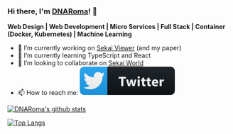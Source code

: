 ### Hi there, I'm [DNARoma](https://dnaroma.github.io)! 👋

<!--
**dnaroma/dnaroma** is a ✨ _special_ ✨ repository because its `README.md` (this file) appears on your GitHub profile.

Here are some ideas to get you started:

- 🔭 I’m currently working on ...
- 🌱 I’m currently learning ...
- 👯 I’m looking to collaborate on ...
- 🤔 I’m looking for help with ...
- 💬 Ask me about ...
- 📫 How to reach me: ...
- 😄 Pronouns: ...
- ⚡ Fun fact: ...
-->

**Web Design | Web Development | Micro Services | Full Stack | Container (Docker, Kubernetes) | Machine Learning**

- 🔭 I’m currently working on [Sekai Viewer](https://sekai-world.github.io/sekai-viewer) (and my paper)
- 🌱 I’m currently learning TypeScript and React
- 👯 I’m looking to collaborate on [Sekai World](https://github.com/Sekai-World)
- 📫 How to reach me: [![@miku_zura](https://raw.githubusercontent.com/8bithemant/8bithemant/master/svg/social/twitter.svg)](https://twitter.com/miku_zura)

[![DNARoma's github stats](https://github-readme-stats.vercel.app/api?username=dnaroma&show_icons=true&theme=tokyonight)](https://github.com/anuraghazra/github-readme-stats)

[![Top Langs](https://github-readme-stats.vercel.app/api/top-langs/?username=anuraghazra&layout=compact&theme=tokyonight)](https://github.com/anuraghazra/github-readme-stats)
